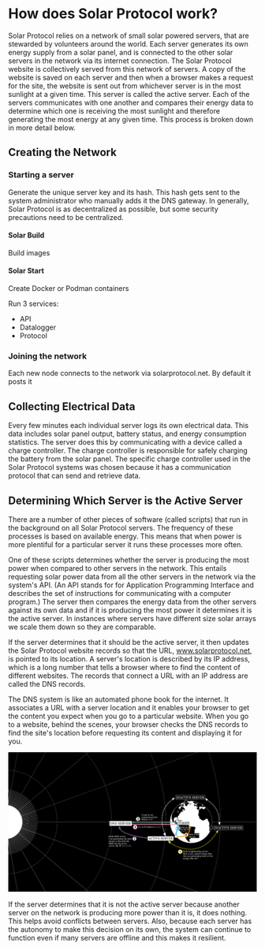 # How does Solar Protocol work?

Solar Protocol relies on a network of small solar powered servers, that are stewarded by volunteers around the world. Each server generates its own energy supply from a solar panel, and is connected to the other solar servers in the network via its internet connection. The Solar Protocol website is collectively served from this network of servers. A copy of the website is saved on each server and then when a browser makes a request for the site, the website is sent out from whichever server is in the most sunlight at a given time. This server is called the active server. Each of the servers communicates with one another and compares their energy data to determine which one is receiving the most sunlight and therefore generating the most energy at any given time. This process is broken down in more detail below. 

## Creating the Network

### Starting a server

Generate the unique server key and its hash. This hash gets sent to the system administrator who manually adds it the DNS gateway. In generally, Solar Protocol is as decentralized as possible, but some security precautions need to be centralized.


#### Solar Build

Build images

#### Solar Start

Create Docker or Podman containers

Run 3 services:
* API
* Datalogger
* Protocol

### Joining the network

Each new node connects to the network via solarprotocol.net. By default it posts it 

## Collecting Electrical Data

Every few minutes each individual server logs its own electrical data. This data includes solar panel output, battery status, and energy consumption statistics. The server does this by communicating with a device called a charge controller. The charge controller is responsible for safely charging the battery from the solar panel. The specific charge controller used in the Solar Protocol systems was chosen because it has a communication protocol that can send and retrieve data.

## Determining Which Server is the Active Server

There are a number of other pieces of software (called scripts) that run in the background on all Solar Protocol servers. The frequency of these processes is based on available energy. This means that when power is more plentiful for a particular server it runs these processes more often.

One of these scripts determines whether the server is producing the most power when compared to other servers in the network. This entails requesting solar power data from all the other servers in the network via the system's API. (An API stands for for Application Programming Interface and describes the set of instructions for communicating with a computer program.) The server then compares the energy data from the other servers against its own data and if it is producing the most power it determines it is the active server. In instances where servers have different size solar arrays we scale them down so they are comparable.

If the server determines that it should be the active server, it then updates the Solar Protocol website records so that the URL, www.solarprotocol.net, is pointed to its location. A server's location is described by its IP address, which is a long number that tells a browser where to find the content of different websites. The records that connect a URL with an IP address are called the DNS records.

The DNS system is like an automated phone book for the internet. It associates a URL with a server location and it enables your browser to get the content you expect when you go to a particular website. When you go to a website, behind the scenes, your browser checks the DNS records to find the site's location before requesting its content and displaying it for you.

![Diagram of the solar protocol system](images/Earth-Sun-Black.png) 

If the server determines that it is not the active server because another server on the network is producing more power than it is, it does nothing. This helps avoid conflicts between servers. Also, because each server has the autonomy to make this decision on its own, the system can continue to function even if many servers are offline and this makes it resilient.
